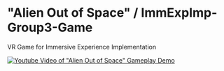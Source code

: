 # "Alien Out of Space" / ImmExpImp-Group3-Game
VR Game for Immersive Experience Implementation 

[![Youtube Video of "Alien Out of Space" Gameplay Demo](https://i.imgur.com/DsbEPrH.png)](https://www.youtube.com/watch?v=j0bxIGj1AK0)
